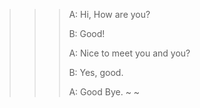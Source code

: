 >>> A: Hi, How are you? 
>>> 
>>> B: Good!
>>>
>>> A: Nice to meet you and you?
>>>
>>> B: Yes, good.
>>>
>>> A: Good Bye.
>>> ~
>>> ~
